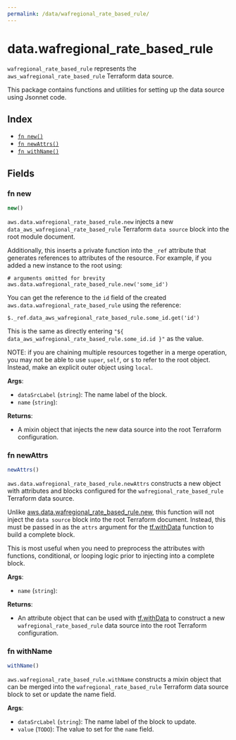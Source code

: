```yaml
---
permalink: /data/wafregional_rate_based_rule/
---
```


# data.wafregional_rate_based_rule

`wafregional_rate_based_rule` represents the `aws_wafregional_rate_based_rule` Terraform data source.



This package contains functions and utilities for setting up the data source using Jsonnet code.


## Index

* [`fn new()`](#fn-new)
* [`fn newAttrs()`](#fn-newattrs)
* [`fn withName()`](#fn-withname)

## Fields

### fn new

```ts
new()
```


`aws.data.wafregional_rate_based_rule.new` injects a new `data_aws_wafregional_rate_based_rule` Terraform `data source`
block into the root module document.

Additionally, this inserts a private function into the `_ref` attribute that generates references to attributes of the
resource. For example, if you added a new instance to the root using:

    # arguments omitted for brevity
    aws.data.wafregional_rate_based_rule.new('some_id')

You can get the reference to the `id` field of the created `aws.data.wafregional_rate_based_rule` using the reference:

    $._ref.data_aws_wafregional_rate_based_rule.some_id.get('id')

This is the same as directly entering `"${ data_aws_wafregional_rate_based_rule.some_id.id }"` as the value.

NOTE: if you are chaining multiple resources together in a merge operation, you may not be able to use `super`, `self`,
or `$` to refer to the root object. Instead, make an explicit outer object using `local`.

**Args**:
  - `dataSrcLabel` (`string`): The name label of the block.
  - `name` (`string`): 

**Returns**:
- A mixin object that injects the new data source into the root Terraform configuration.


### fn newAttrs

```ts
newAttrs()
```


`aws.data.wafregional_rate_based_rule.newAttrs` constructs a new object with attributes and blocks configured for the `wafregional_rate_based_rule`
Terraform data source.

Unlike [aws.data.wafregional_rate_based_rule.new](#fn-wafregionalratebasedrulenew), this function will not inject the `data source`
block into the root Terraform document. Instead, this must be passed in as the `attrs` argument for the
[tf.withData](https://github.com/tf-libsonnet/core/tree/main/docs#fn-withdata) function to build a complete block.

This is most useful when you need to preprocess the attributes with functions, conditional, or looping logic prior to
injecting into a complete block.

**Args**:
  - `name` (`string`): 

**Returns**:
  - An attribute object that can be used with [tf.withData](https://github.com/tf-libsonnet/core/tree/main/docs#fn-withdata) to construct a new `wafregional_rate_based_rule` data source into the root Terraform configuration.


### fn withName

```ts
withName()
```

`aws.wafregional_rate_based_rule.withName` constructs a mixin object that can be merged into the `wafregional_rate_based_rule`
Terraform data source block to set or update the name field.



**Args**:
  - `dataSrcLabel` (`string`): The name label of the block to update.
  - `value` (`TODO`): The value to set for the `name` field.

